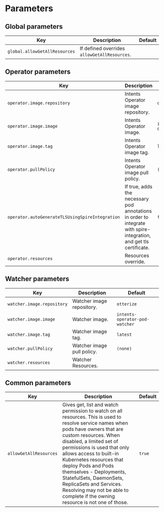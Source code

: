 # Parameters

## Global parameters
| Key                              | Description                                                                                                                                 | Default |
|----------------------------------|---------------------------------------------------------------------------------------------------------------------------------------------|---------|
| `global.allowGetAllResources`    | If defined overrides `allowGetAllResources`.                                                                                                |         |


## Operator parameters

| Key                                             | Description                                                                                                        | Default            |
|-------------------------------------------------|--------------------------------------------------------------------------------------------------------------------|--------------------|
| `operator.image.repository`                     | Intents Operator image repository.                                                                                 | `otterize`         |
| `operator.image.image`                          | Intents Operator image.                                                                                            | `intents-operator` |
| `operator.image.tag`                            | Intents Operator image tag.                                                                                        | `latest`           |
| `operator.pullPolicy`                           | Intents Operator image pull policy.                                                                                | `(none)`           |
| `operator.autoGenerateTLSUsingSpireIntegration` | If true, adds the necessary pod annotations in order to integrate with spire-integration, and get tls certificate. | `false`            |
| `operator.resources`                            | Resources override.                                                                                                |                    |


## Watcher parameters

| Key                        | Description                | Default                        |
|----------------------------|----------------------------|--------------------------------|
| `watcher.image.repository` | Watcher image repository.  | `otterize`                     |
| `watcher.image.image`      | Watcher image.             | `intents-operator-pod-watcher` |
| `watcher.image.tag`        | Watcher image tag.         | `latest`                       |
| `watcher.pullPolicy`       | Watcher image pull policy. | `(none)`                       |
| `watcher.resources`        | Watcher Resources.         |                                |

## Common parameters

| Key                    | Description                                                                                                                                                                                                                                                                                                                                                                                                                                                   | Default |
|------------------------|---------------------------------------------------------------------------------------------------------------------------------------------------------------------------------------------------------------------------------------------------------------------------------------------------------------------------------------------------------------------------------------------------------------------------------------------------------------|---------|
| `allowGetAllResources` | Gives get, list and watch permission to watch on all resources. This is used to resolve service names when pods have owners that are custom resources. When disabled, a limited set of permissions is used that only allows access to built-in Kubernetes resources that deploy Pods and Pods themselves - Deployments, StatefulSets, DaemonSets, ReplicaSets and Services. Resolving may not be able to complete if the owning resource is not one of those. | `true`  |
